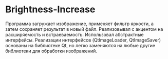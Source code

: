 # Brightness-Increase
Программа загружает изображение, применяет фильтр яркости, а затем сохраняет результат в новый файл.
Реализовывал с акцентом на расширяемость и встраеваемость. Использовал абстрактные интерфейсы. 
Реализации интерфейсов (QtImageLoader, QtImageSaver) основаны на библиотеке Qt, но легко заменяются на любые другие библиотеки для обработки изображений.
